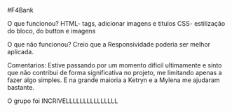 #F4Bank

O que funcionou?
HTML- tags, adicionar imagens e titulos
CSS- estilização do bloco, do button e imagens

O que não funcionou?
Creio que a Responsividade poderia ser melhor aplicada.


Comentarios:
Estive passando por um momento dificil ultimamente e sinto que não contribui de forma significativa no projeto, me limitando apenas a fazer algo simples. E na grande maioria a Ketryn e a Mylena me ajudaram bastante. 

O grupo foi INCRIVELLLLLLLLLLLLLLL


